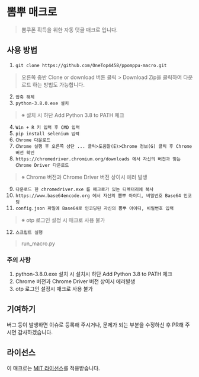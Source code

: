 # 뽐뿌 매크로
> 뽐쿠폰 획득을 위한 자동 댓글 매크로 입니다.

## 사용 방법
1. `git clone https://github.com/OneTop4458/ppomppu-macro.git`
> 오른쪽 중반 Clone or download 버튼 클릭 > Download Zip을 클릭하여 다운로드 하는 방법도 가능합니다.
2. `압축 해제`
3. `python-3.8.0.exe 설치`
> ※ 설치 시 하단 Add Python 3.8 to PATH 체크
4. `Win + R 키 입력 후 CMD 입력`
5. `pip install selenium 입력`
6. `Chrome 다운로드`
7. `Chrome 실행 후 오른쪽 상단 ... 클릭>도움말(E)>Chrome 정보(G) 클릭 후 Chrome 버전 확인`
8. `https://chromedriver.chromium.org/downloads 에서 자신의 버전과 맞는 Chrome Driver 다운로드`
> ※ Chrome 버전과 Chrome Driver 버전 상이시 에러 발생
9. `다운로드 한 chromedriver.exe 를 매크로가 있는 디렉터리에 복사`
10. `https://www.base64encode.org 에서 자신의 뽐뿌 아이디, 비밀번호 Base64 인코딩`
11. `config.json 파일에 Base64로 인코딩된 자신의 뽐뿌 아이디, 비밀번호 입력`
> ※ otp 로그인 설정 시 매크로 사용 불가
12. `스크립트 실행`
> run_macro.py

### 주의 사항
1. python-3.8.0.exe 설치 시 설치시 하단 Add Python 3.8 to PATH 체크
2. Chrome 버전과 Chrome Driver 버전 상이시 에러발생
3. otp 로그인 설정시 매크로 사용 불가

## 기여하기
버그 등이 발생하면 이슈로 등록해 주시거나, 문제가 되는 부분을 수정하신 후 PR해 주시면 감사하겠습니다.

## 라이선스
이 매크로는 [MIT 라이선스](https://github.com/OneTop4458/ppomppu-macro/blob/master/LICENSE)를 적용받습니다.

